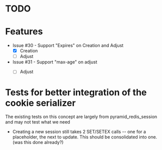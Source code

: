TODO
=====

# Features

* Issue #30 - Support "Expires" on Creation and Adjust
  * [X] Creation
  * [ ] Adjust

* Issue #31 - Support "max-age" on adjust
  * [ ] Adjust


# Tests for better integration of the cookie serializer

The existing tests on this concept are largely from pyramid_redis_session and may not test what we need

* Creating a new session still takes 2 SET/SETEX calls -- one for a placeholder, the next to update.  This should be consolidated into one. (was this done already?)


